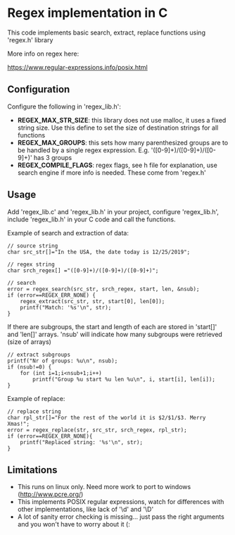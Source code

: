 # Regex implementation in C

This code implements basic search, extract, replace functions using 'regex.h' library

More info on regex here:

https://www.regular-expressions.info/posix.html

## Configuration

Configure the following in 'regex_lib.h':

* __REGEX_MAX_STR_SIZE__: this library does not use malloc, it uses a fixed string size. Use this define to set the size of destination strings for all functions
* __REGEX_MAX_GROUPS__: this sets how many parenthesized groups are to be handled by a single regex expression. E.g. '([0-9]+)/([0-9]+)/([0-9]+)' has 3 groups
* __REGEX_COMPILE_FLAGS__: regex flags, see h file for explanation, use search engine if more info is needed. These come from 'regex.h'

## Usage

Add 'regex_lib.c' and 'regex_lib.h' in your project, configure 'regex_lib.h', include 'regex_lib.h' in your C code and call the functions.

Example of search and extraction of data:

```
// source string
char src_str[]="In the USA, the date today is 12/25/2019";

// regex string    
char srch_regex[] ="([0-9]+)/([0-9]+)/([0-9]+)";

// search
error = regex_search(src_str, srch_regex, start, len, &nsub);
if (error==REGEX_ERR_NONE) {
    regex_extract(src_str, str, start[0], len[0]);
    printf("Match: '%s'\n", str);
}
```

If there are subgroups, the start and length of each are stored in 'start[]' and 'len[]' arrays. 'nsub' will indicate how many subgroups were retrieved (size of arrays)

```
// extract subgroups
printf("Nr of groups: %u\n", nsub);
if (nsub!=0) {
    for (int i=1;i<nsub+1;i++)
        printf("Group %u start %u len %u\n", i, start[i], len[i]);
}
```

Example of replace:

```
// replace string
char rpl_str[]="For the rest of the world it is $2/$1/$3. Merry Xmas!";
error = regex_replace(str, src_str, srch_regex, rpl_str);
if (error==REGEX_ERR_NONE){
    printf("Replaced string: '%s'\n", str);
}
```

## Limitations

* This runs on linux only. Need more work to port to windows (http://www.pcre.org/)
* This implements POSIX regular expressions, watch for differences with other implementations, like lack of '\d' and '\D'
* A lot of sanity error checking is missing... just pass the right arguments and you won't have to worry about it (:

